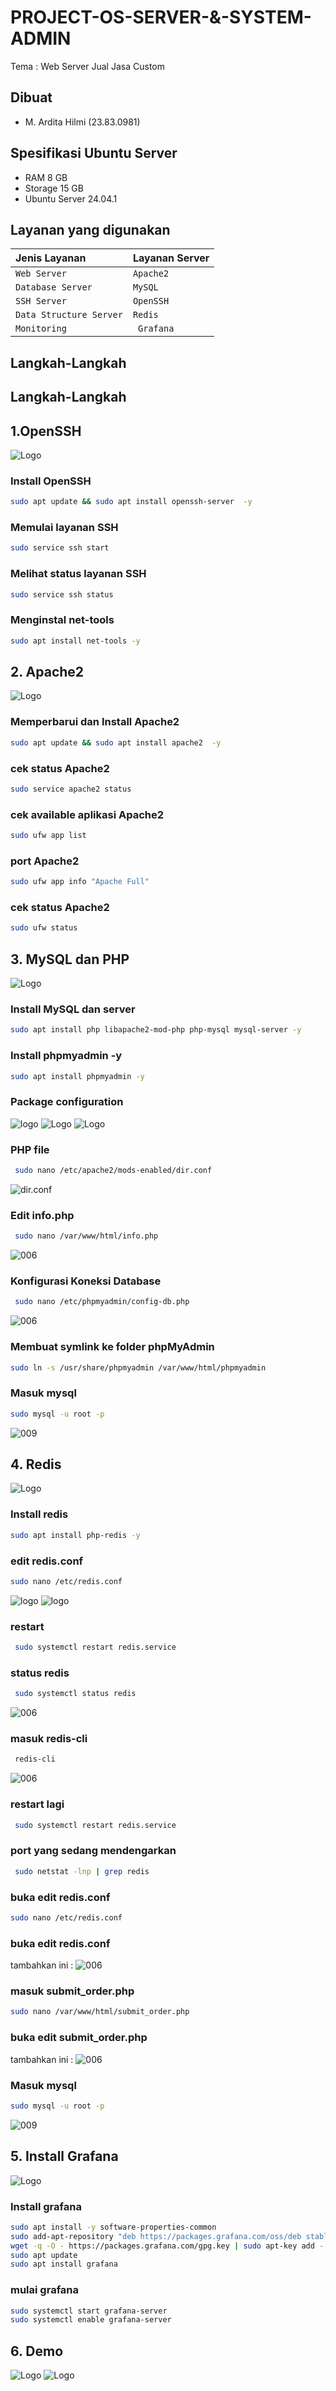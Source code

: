 
# PROJECT-OS-SERVER-&-SYSTEM-ADMIN
Tema : Web Server Jual Jasa Custom

## Dibuat
- M. Ardita Hilmi (23.83.0981)

## Spesifikasi Ubuntu Server
- RAM 8 GB
- Storage 15 GB
- Ubuntu Server 24.04.1

## Layanan yang digunakan
| Jenis Layanan           | Layanan Server           |
| :--------               | :-------                 |
| `Web Server`            | `Apache2`                |
| `Database Server`       | `MySQL`                  |
| `SSH Server`            | `OpenSSH`                |
| `Data Structure Server` | `Redis  `                |
| `Monitoring`            | ` Grafana`               |

## Langkah-Langkah
## Langkah-Langkah
## 1.OpenSSH
 ![Logo](ssh.jpg)

### Install OpenSSH
```bash
sudo apt update && sudo apt install openssh-server  -y
```
### Memulai layanan SSH
```bash
sudo service ssh start
```
### Melihat status layanan SSH
```bash
sudo service ssh status
```
### Menginstal net-tools
```bash
sudo apt install net-tools -y
```

## 2. Apache2
 ![Logo](apache2.jpg)

### Memperbarui dan Install Apache2
```bash
sudo apt update && sudo apt install apache2  -y
```
### cek status Apache2
```bash
sudo service apache2 status
```
### cek available aplikasi Apache2
```bash
sudo ufw app list
```
### port Apache2
```bash
sudo ufw app info "Apache Full"
```
### cek status Apache2
```bash
sudo ufw status
```

## 3. MySQL dan PHP
 ![Logo](duo.png)

### Install MySQL dan server
```bash
sudo apt install php libapache2-mod-php php-mysql mysql-server -y 
```
### Install phpmyadmin -y
```bash
sudo apt install phpmyadmin -y
```
### Package configuration
 ![logo](002.png)
 ![Logo](003.png)
 ![Logo](004.png)

### PHP file
```bash
 sudo nano /etc/apache2/mods-enabled/dir.conf
```
![dir.conf](4.png)

### Edit info.php
```bash
 sudo nano /var/www/html/info.php
```
![006](info.php.png)

### Konfigurasi Koneksi Database
```bash
 sudo nano /etc/phpmyadmin/config-db.php
```
![006](006.png)

### Membuat symlink ke folder phpMyAdmin
```bash
sudo ln -s /usr/share/phpmyadmin /var/www/html/phpmyadmin
```

### Masuk mysql
```bash
sudo mysql -u root -p
```
![009](009.png)

## 4. Redis
 ![Logo](redis.png)

### Install redis
```bash
sudo apt install php-redis -y 
```
### edit redis.conf
```bash
sudo nano /etc/redis.conf
```
![logo](10.png)
![logo](11.png)

### restart
```bash
 sudo systemctl restart redis.service
```

### status redis
```bash
 sudo systemctl status redis
```
![006](4.png)

### masuk redis-cli
```bash
 redis-cli
```
![006](8.png)

### restart lagi
```bash
 sudo systemctl restart redis.service
```

### port yang sedang mendengarkan
```bash
 sudo netstat -lnp | grep redis
```

### buka edit redis.conf
```bash
sudo nano /etc/redis.conf
```
### buka edit redis.conf
tambahkan ini :
![006](14.png)

### masuk submit_order.php
```bash
sudo nano /var/www/html/submit_order.php
```
### buka edit submit_order.php
tambahkan ini :
![006](16.png)

### Masuk mysql
```bash
sudo mysql -u root -p
```
![009](009.png)

## 5. Install Grafana
 ![Logo](grafana.png)

### Install grafana
```bash
sudo apt install -y software-properties-common
sudo add-apt-repository "deb https://packages.grafana.com/oss/deb stable main"
wget -q -O - https://packages.grafana.com/gpg.key | sudo apt-key add -
sudo apt update
sudo apt install grafana
```

### mulai grafana
```bash
sudo systemctl start grafana-server
sudo systemctl enable grafana-server
```
## 6. Demo
![Logo](demo1.png)
![Logo](demo2.png)
